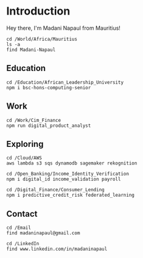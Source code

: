 # Introduction

Hey there, I'm Madani Napaul from Mauritius! 

```
cd /World/Africa/Mauritius
ls -a
find Madani-Napaul
```

## Education
```
cd /Education/African_Leadership_University
npm i bsc-hons-computing-senior  
```

## Work
```
cd /Work/Cim_Finance
npm run digital_product_analyst  
```

## Exploring
```
cd /Cloud/AWS
aws lambda s3 sqs dynamodb sagemaker rekognition
```

```
cd /Open_Banking/Income_Identity_Verification
npm i digital_id income_validation payroll
```

```
cd /Digital_Finance/Consumer_Lending  
npm i predictive_credit_risk federated_learning 
```

## Contact
```
cd /Email
find madaninapaul@gmail.com

cd /LinkedIn
find www.linkedin.com/in/madaninapaul  
```

